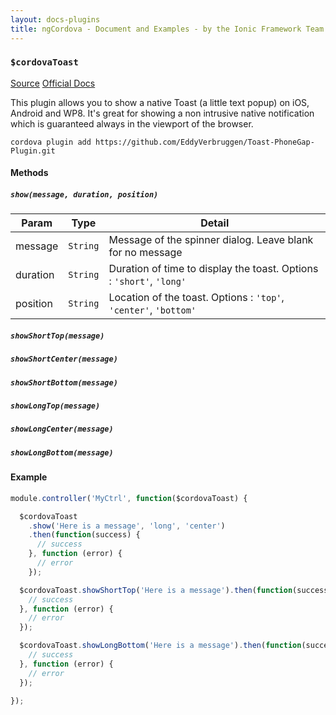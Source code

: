 ```yaml
---
layout: docs-plugins
title: ngCordova - Document and Examples - by the Ionic Framework Team
---
```


<div class="anchor-row">
  <h3><code>$cordovaToast</code></h3>
  <div class="button-row">
    <a class="btn-anchor" href="https://github.com/driftyco/ng-cordova/blob/master/src/plugins/toast.js">Source</a>
    <a class="btn-anchor" href="https://github.com/EddyVerbruggen/Toast-PhoneGap-Plugin">Official Docs</a>
  </div>
  <div class="icon-row">
    <i class="icon ion-social-apple"></i>
    <i class="icon ion-social-android"></i>
    <i class="icon ion-social-windows"></i>
  </div>
</div>

This plugin allows you to show a native Toast (a little text popup) on iOS, Android and WP8. It's great for showing a non intrusive native notification which is guaranteed always in the viewport of the browser.

```
cordova plugin add https://github.com/EddyVerbruggen/Toast-PhoneGap-Plugin.git
```

#### Methods

##### `show(message, duration, position)`


| Param        | Type           | Detail  |
| ------------ |----------------| --------|
| message      | `String`       | Message of the spinner dialog. Leave blank for no message |
| duration     | `String`       | Duration of time to display the toast. Options : `'short'`, `'long'` |
| position     | `String`       | Location of the toast. Options : `'top'`, `'center'`, `'bottom'` |



##### `showShortTop(message)`

##### `showShortCenter(message)`

##### `showShortBottom(message)`

##### `showLongTop(message)`

##### `showLongCenter(message)`

##### `showLongBottom(message)`


#### Example

```javascript
module.controller('MyCtrl', function($cordovaToast) {

  $cordovaToast
    .show('Here is a message', 'long', 'center')
    .then(function(success) {
      // success
    }, function (error) {
      // error
    });

  $cordovaToast.showShortTop('Here is a message').then(function(success) {
    // success
  }, function (error) {
    // error
  });

  $cordovaToast.showLongBottom('Here is a message').then(function(success) {
    // success
  }, function (error) {
    // error
  });

});
```